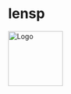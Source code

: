 # lensp
<!DOCTYPE html><html lang="en"><head><meta charSet="utf-8"/><title>Hey</title><meta content="Hey.xyz is a decentralized, and permissionless social media app built with Lens Protocol 🌿" name="description"/><meta content="width=device-width, initial-scale=1, maximum-scale=5, viewport-fit=cover" name="viewport"/><link href="https://hey.xyz" rel="canonical"/><meta content="https://hey.xyz" property="og:url"/><meta content="Hey" property="og:site_name"/><meta content="Hey" property="og:title"/><meta content="Hey.xyz is a decentralized, and permissionless social media app built with Lens Protocol 🌿" property="og:description"/><meta content="https://hey-assets.b-cdn.net/images/og/cover.png" property="og:image"/><meta content="summary_large_image" property="twitter:card"/><meta content="Hey" property="twitter:site"/><meta content="Hey" property="twitter:title"/><meta content="Hey.xyz is a decentralized, and permissionless social media app built with Lens Protocol 🌿" property="twitter:description"/><meta content="https://hey-assets.b-cdn.net/images/og/cover.png" property="twitter:image"/><meta content="400" property="twitter:image:width"/><meta content="400" property="twitter:image:height"/><meta content="heydotxyz" property="twitter:creator"/><link href="/opensearch.xml" rel="search" title="Hey" type="application/opensearchdescription+xml"/><link href="https://hey-assets.b-cdn.net" rel="preconnect"/><link href="https://hey-assets.b-cdn.net" rel="dns-prefetch"/><link href="/ati.png" rel="apple-touch-icon" sizes="180x180"/><link href="/32x32.png" rel="icon" sizes="32x32" type="image/png"/><link href="/16x16.png" rel="icon" sizes="16x16" type="image/png"/><link href="/manifest.json" rel="manifest"/><meta content="Hey" name="application-name"/><meta content="Hey" name="apple-mobile-web-app-title"/><meta content="yes" name="mobile-web-app-capable"/><meta content="yes" name="apple-mobile-web-app-capable"/><meta content="default" name="apple-mobile-web-app-status-bar-style"/><meta content="#ffffff" name="theme-color"/><meta name="next-head-count" content="31"/><meta charSet="utf-8"/><meta content="IE=edge" http-equiv="X-UA-Compatible"/><link href="https://hey-assets.b-cdn.net" rel="preconnect"/><link href="https://hey-assets.b-cdn.net" rel="dns-prefetch"/><link href="/ati.png" rel="apple-touch-icon" sizes="180x180"/><link href="/32x32.png" rel="icon" sizes="32x32" type="image/png"/><link href="/16x16.png" rel="icon" sizes="16x16" type="image/png"/><link href="/manifest.json" rel="manifest"/><meta content="Hey" name="application-name"/><meta content="Hey" name="apple-mobile-web-app-title"/><meta content="yes" name="mobile-web-app-capable"/><meta content="yes" name="apple-mobile-web-app-capable"/><meta content="default" name="apple-mobile-web-app-status-bar-style"/><meta content="#ffffff" name="theme-color"/><link rel="preload" href="/_next/static/media/5b2e9981bc17b0ea-s.p.woff2" as="font" type="font/woff2" crossorigin="anonymous" data-next-font="size-adjust"/><link rel="preload" href="/_next/static/media/9a94aafe821cf799-s.p.woff2" as="font" type="font/woff2" crossorigin="anonymous" data-next-font="size-adjust"/><link rel="preload" href="/_next/static/media/1d56c570015e8fa0-s.p.woff2" as="font" type="font/woff2" crossorigin="anonymous" data-next-font="size-adjust"/><link rel="preload" href="/_next/static/css/9ecbc8a983a7de40.css" as="style" crossorigin=""/><link rel="stylesheet" href="/_next/static/css/9ecbc8a983a7de40.css" crossorigin="" data-n-g=""/><noscript data-n-css=""></noscript><script defer="" crossorigin="" nomodule="" src="/_next/static/chunks/polyfills-c67a75d1b6f99dc8.js"></script><script src="/_next/static/chunks/webpack-098cb7431ae67c47.js" defer="" crossorigin=""></script><script src="/_next/static/chunks/framework-2224397ff1138491.js" defer="" crossorigin=""></script><script src="/_next/static/chunks/main-a4e38fa6efa6e178.js" defer="" crossorigin=""></script><script src="/_next/static/chunks/pages/_app-d8bda75d110ace14.js" defer="" crossorigin=""></script><script src="/_next/static/chunks/692-f06cf880c0075cd9.js" defer="" crossorigin=""></script><script src="/_next/static/chunks/pages/u/%5Bhandle%5D-e23a85d641caf962.js" defer="" crossorigin=""></script><script "/_next/static/XgNGvX813JriP94_Vpe8l/_ssgManifest.js" defer="" crossorigin=""></script></head><body><div id="__next"><script>!function(){try{var d=document.documentElement,c=d.classList;c.remove('light','dark');var e=localStorage.getItem('theme');if('system'===e||(!e&&false)){var t='(prefers-color-scheme: dark)',m=window.matchMedia(t);if(m.media!==t||m.matches){d.style.colorScheme = 'dark';c.add('dark')}else{d.style.colorScheme = 'light';c.add('light')}}else if(e){c.add(e|| '')}else{c.add('light')}if(e==='light'||e==='dark'||!e)d.style.colorScheme=e||'light'}catch(e){}}()</script><div class="grid h-screen place-items-center"><img alt="Logo" class="size-28" height="112" src="/logo.png" width="112"/></div></div><script id="__NEXT_DATA__" type="application/json" crossorigin="">{"props":{"pageProps":{}},"page":"/u/[handle]","query":
